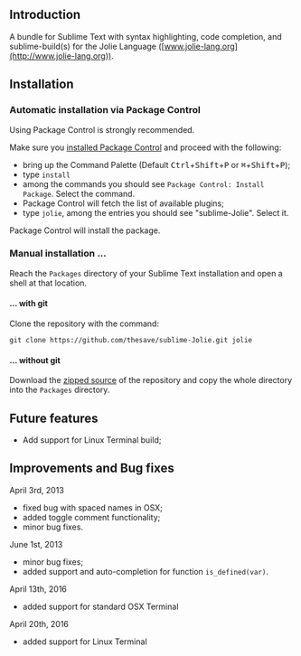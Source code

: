 ## Introduction

A bundle for Sublime Text with syntax highlighting, code completion, and sublime-build(s) for the Jolie Language ([www.jolie-lang.org](http://www.jolie-lang.org)).

## Installation

### Automatic installation via Package Control

Using Package Control is strongly recommended. 

Make sure you [installed Package Control](https://packagecontrol.io/installation) and proceed with the following:

- bring up the Command Palette (Default <kbd>Ctrl</kbd>+<kbd>Shift</kbd>+<kbd>P</kbd> or <kbd>⌘</kbd>+<kbd>Shift</kbd>+<kbd>P</kbd>);
- type `install`
- among the commands you should see `Package Control: Install Package`. Select the command. 
- Package Control will fetch the list of available plugins;
- type `jolie`, among the entries you should see "sublime-Jolie". Select it.

Package Control will install the package.

### Manual installation ...

Reach the `Packages` directory of your Sublime Text installation and open a shell at that location.

#### ... with git

Clone the repository with the command:

	git clone https://github.com/thesave/sublime-Jolie.git jolie

#### ... without git

Download the [zipped source](https://github.com/thesave/sublime-Jolie/archive/master.zip) of the repository and copy the whole directory into the `Packages` directory.

## Future features

- Add support for Linux Terminal build;

## Improvements and Bug fixes

April 3rd, 2013

- fixed bug with spaced names in OSX;
- added toggle comment functionality;
- minor bug fixes.

June 1st, 2013

- minor bug fixes;
- added support and auto-completion for function `is_defined(var)`.

April 13th, 2016

- added support for standard OSX Terminal

April 20th, 2016

- added support for Linux Terminal

